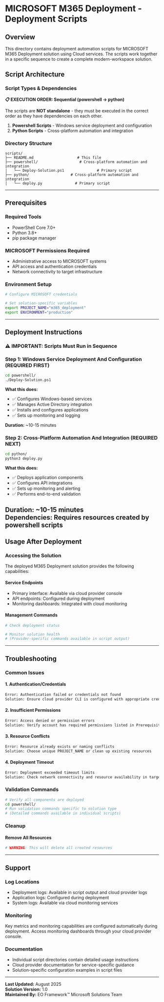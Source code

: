 # MICROSOFT M365 Deployment - Deployment Scripts

## Overview

This directory contains deployment automation scripts for MICROSOFT M365 Deployment solution using Cloud services. The scripts work together in a specific sequence to create a complete modern-workspace solution.

## Script Architecture

### Script Types & Dependencies

**📋 EXECUTION ORDER: Sequential (powershell → python)**

The scripts are **NOT standalone** - they must be executed in the correct order as they have dependencies on each other.

1. **Powershell Scripts** - Windows service deployment and configuration
2. **Python Scripts** - Cross-platform automation and integration

### Directory Structure

```
scripts/
├── README.md                    # This file
├── powershell/                   # Cross-platform automation and integration
│   └── Deploy-Solution.ps1               # Primary script
├── python/                   # Cross-platform automation and integration
│   └── deploy.py               # Primary script
```

---

## Prerequisites

### Required Tools
- PowerShell Core 7.0+
- Python 3.8+
- pip package manager

### MICROSOFT Permissions Required
- Administrative access to MICROSOFT systems
- API access and authentication credentials
- Network connectivity to target infrastructure

### Environment Setup
```bash
# Configure MICROSOFT credentials

# Set solution-specific variables
export PROJECT_NAME="m365_deployment"
export ENVIRONMENT="production"
```

---

## Deployment Instructions

### ⚠️ IMPORTANT: Scripts Must Run in Sequence

### Step 1: Windows Service Deployment And Configuration (REQUIRED FIRST)

```bash
cd powershell/
./Deploy-Solution.ps1
```

**What this does:**
- ✅ Configures Windows-based services
- ✅ Manages Active Directory integration
- ✅ Installs and configures applications
- ✅ Sets up monitoring and logging

**Duration:** ~10-15 minutes
### Step 2: Cross-Platform Automation And Integration (REQUIRED NEXT)

```bash
cd python/
python3 deploy.py
```

**What this does:**
- ✅ Deploys application components
- ✅ Configures API integrations
- ✅ Sets up monitoring and alerting
- ✅ Performs end-to-end validation

**Duration:** ~10-15 minutes  
**Dependencies:** Requires resources created by powershell scripts
---

## Usage After Deployment

### Accessing the Solution

The deployed M365 Deployment solution provides the following capabilities:

#### Service Endpoints
- Primary interface: Available via cloud provider console
- API endpoints: Configured during deployment
- Monitoring dashboards: Integrated with cloud monitoring

#### Management Commands
```bash
# Check deployment status

# Monitor solution health
# (Provider-specific commands available in script output)
```

---

## Troubleshooting

### Common Issues

#### 1. Authentication/Credentials
```bash
Error: Authentication failed or credentials not found
Solution: Ensure cloud provider CLI is configured with appropriate credentials
```

#### 2. Insufficient Permissions  
```bash
Error: Access denied or permission errors
Solution: Verify account has required permissions listed in Prerequisites
```

#### 3. Resource Conflicts
```bash
Error: Resource already exists or naming conflicts
Solution: Choose unique PROJECT_NAME or clean up existing resources
```

#### 4. Deployment Timeout
```bash
Error: Deployment exceeded timeout limits
Solution: Check network connectivity and resource availability in target region
```

### Validation Commands

```bash
# Verify all components are deployed
cd powershell/
# Run validation commands specific to solution type
# (Detailed commands available in individual scripts)
```

### Cleanup

#### Remove All Resources
```bash
# WARNING: This will delete all created resources
```

---

## Support

### Log Locations
- Deployment logs: Available in script output and cloud provider logs
- Application logs: Configured during deployment
- System logs: Available via cloud monitoring services

### Monitoring
Key metrics and monitoring capabilities are configured automatically during deployment. Access monitoring dashboards through your cloud provider console.

### Documentation
- Individual script directories contain detailed usage instructions
- Cloud provider documentation for service-specific guidance
- Solution-specific configuration examples in script files

---

**Last Updated:** August 2025  
**Solution Version:** 1.0  
**Maintained By:** EO Framework™ Microsoft Solutions Team